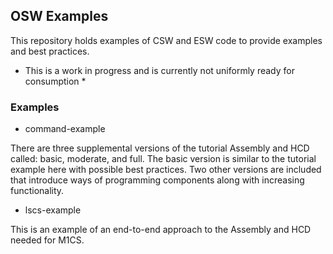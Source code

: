 ## OSW Examples
This repository holds examples of CSW and ESW code to provide examples and best practices.

* This is a work in progress and is currently not uniformly ready for consumption *

### Examples

* command-example

There are three supplemental versions of the tutorial Assembly and HCD called: basic, moderate, and full. The
basic version is similar to the tutorial example here with possible best practices. Two other versions are included that introduce
ways of programming components along with increasing functionality.

* lscs-example

This is an example of an end-to-end approach to the Assembly and HCD needed for M1CS.


